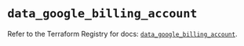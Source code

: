 # `data_google_billing_account`

Refer to the Terraform Registry for docs: [`data_google_billing_account`](https://registry.terraform.io/providers/hashicorp/google/5.20.0/docs/data-sources/billing_account).
